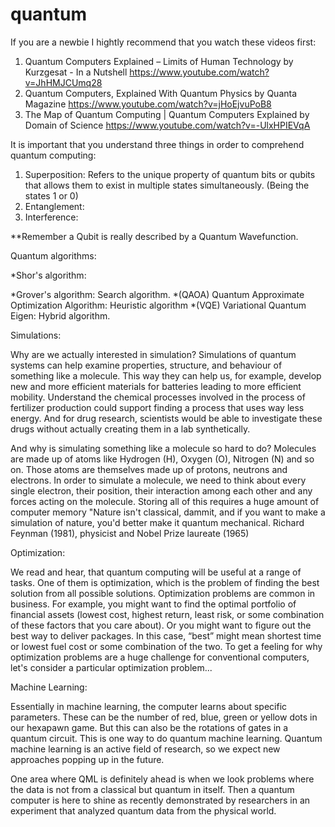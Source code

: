 # quantum

If you are a newbie I hightly recommend that you watch these videos first:
1. Quantum Computers Explained – Limits of Human Technology by Kurzgesat - In a Nutshell   https://www.youtube.com/watch?v=JhHMJCUmq28 
2. Quantum Computers, Explained With Quantum Physics by Quanta Magazine    https://www.youtube.com/watch?v=jHoEjvuPoB8
3. The Map of Quantum Computing | Quantum Computers Explained by Domain of Science  https://www.youtube.com/watch?v=-UlxHPIEVqA

It is important that you understand three things in order to comprehend quantum computing:
1. Superposition: Refers to the unique property of quantum bits or qubits that allows them to exist in multiple states simultaneously. (Being the states 1 or 0)
2. Entanglement:
3. Interference: 

**Remember a Qubit is really described by a Quantum Wavefunction. 

Quantum algorithms:

*Shor's algorithm:

*Grover's algorithm: Search algorithm.
*(QAOA) Quantum Approximate Optimization Algorithm: Heuristic algorithm
*(VQE) Variational Quantum Eigen: Hybrid algorithm.


Simulations: 

Why are we actually interested in simulation? Simulations of quantum systems can help examine properties, structure, and behaviour of something like a molecule. This way they can help us, for example, develop new and more efficient materials for batteries leading to more efficient mobility. Understand the chemical processes involved in the process of fertilizer production could support finding a process that uses way less energy. And for drug research, scientists would be able to investigate these drugs without actually creating them in a lab synthetically.

And why is simulating something like a molecule so hard to do? Molecules are made up of atoms like Hydrogen (H), Oxygen (O), Nitrogen (N) and so on. Those atoms are themselves made up of protons, neutrons and electrons. In order to simulate a molecule, we need to think about every single electron, their position, their interaction among each other and any forces acting on the molecule. Storing all of this requires a huge amount of computer memory
"Nature isn't classical, dammit, and if you want to make a simulation of nature, you'd better make it quantum mechanical. 
Richard Feynman (1981), physicist and Nobel Prize laureate (1965)

Optimization:

We read and hear, that quantum computing will be useful at a range of tasks. One of them is optimization, which is the problem of finding the best solution from all possible solutions. Optimization problems are common in business. For example, you might want to find the optimal portfolio of financial assets (lowest cost, highest return, least risk, or some combination of these factors that you care about). Or you might want to figure out the best way to deliver packages. In this case, “best” might mean shortest time or lowest fuel cost or some combination of the two. To get a feeling for why optimization problems are a huge challenge for conventional computers, let's consider a particular optimization problem...

Machine Learning:

Essentially in machine learning, the computer learns about specific parameters. These can be the number of red, blue, green or yellow dots in our hexapawn game. But this can also be the rotations of gates in a quantum circuit. This is one way to do quantum machine learning. Quantum machine learning is an active field of research, so we expect new approaches popping up in the future.

One area where QML is definitely ahead is when we look problems where the data is not from a classical but quantum in itself. Then a quantum computer is here to shine as recently demonstrated by researchers in an experiment that analyzed quantum data from the physical world.
